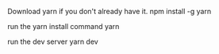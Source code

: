 Download yarn if you don't already have it.
npm install -g yarn

run the yarn install command
yarn

run the dev server
yarn dev